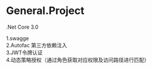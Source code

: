 # General.Project
.Net Core 3.0

1.swagge<br/>
2.Autofac 第三方依赖注入<br/>
3.JWT令牌认证<br/>
4.动态策略授权（通过角色获取对应权限及访问路径进行匹配）<br/>
